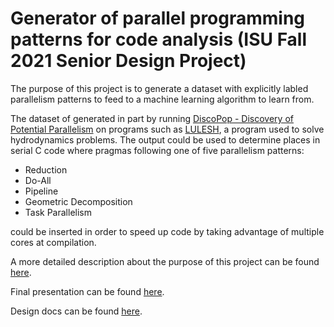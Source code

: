# Generator of parallel programming patterns for code analysis (ISU Fall 2021 Senior Design Project)
The purpose of this project is to generate a dataset with explicitly labled parallelism patterns to feed to a machine learning algorithm to learn from. 

The dataset of generated in part by running [DiscoPop - Discovery of Potential Parallelism](https://github.com/discopop-project/discopop) on programs such as [LULESH](https://asc.llnl.gov/codes/proxy-apps/lulesh), a program used to solve hydrodynamics problems. 
The output could be used to determine places in serial C code where pragmas following one of five parallelism patterns:

* Reduction
* Do-All
* Pipeline
* Geometric Decomposition
* Task Parallelism

could be inserted in order to speed up code by taking advantage of multiple cores at compilation. 

A more detailed description about the purpose of this project can be found [here](https://seniord.cs.iastate.edu/2021-May-04/files/inline-files/ComS%20402c_0.pdf). 

Final presentation can be found [here](https://docs.google.com/presentation/d/1FuCWsdeyal33wBh1nwQX6miX3XIe-_3iD-18dfa8x-E/edit?usp=sharing). 

Design docs can be found [here](https://seniord.cs.iastate.edu/2021-May-04/design-documents). 
